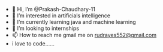 - 👋 Hi, I’m @Prakash-Chaudhary-11
- 👀 I’m interested in artificials intelligence
- 🌱 I’m currently learning java and machine learning
- 💞️ I’m looking to internships
- 📫 How to reach me gmail me on rudrayes552@gmail.com
- i love to code......
<!---
Prakash-Chaudhary-11/Prakash-Chaudhary-11 is a ✨ special ✨ repository because its `README.md` (this file) appears on your GitHub profile.
You can click the Preview link to take a look at your changes.
--->

